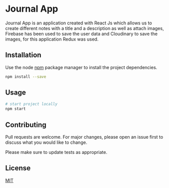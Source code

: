 # Journal App

Journal App is an application created with React Js which allows us to create different notes with a title and a description as well as attach images, Firebase has been used to save the user data and Cloudinary to save the images, for this application Redux was used.

## Installation

Use the node [npm](https://github.com/nodejs/nodejs.dev) package manager to install the project dependencies.

```bash
npm install --save
```

## Usage

```python
# start project locally
npm start
```

## Contributing

Pull requests are welcome. For major changes, please open an issue first to discuss what you would like to change.

Please make sure to update tests as appropriate.

## License

[MIT](https://choosealicense.com/licenses/mit/)